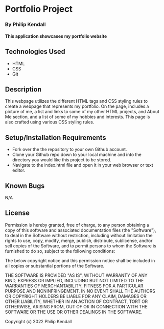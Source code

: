 # Portfolio Project

### By Philip Kendall

#### This application showcases my portfolio website
## Technologies Used

* HTML
* CSS
* Git

## Description

This webpage utilizes the different HTML tags and CSS styling rules to create a webpage that represents my portfolio. On the page, includes a picture of me, a list and links to some of my other HTML projects, and About Me section, and a list of some of my hobbies and interests. This page is also crafted using various CSS styling rules.

## Setup/Installation Requirements

* Fork over the the repository to your own Github account.
* Clone your Github repo down to your local machine and into the directory you would like this project to be stored.
* Navigate to the index.html file and open it in your web browser or text editor.

## Known Bugs

N/A

## License

Permission is hereby granted, free of charge, to any person obtaining
a copy of this software and associated documentation files (the
"Software"), to deal in the Software without restriction, including
without limitation the rights to use, copy, modify, merge, publish,
distribute, sublicense, and/or sell copies of the Software, and to
permit persons to whom the Software is furnished to do so, subject to
the following conditions:

The below copyright notice and this permission notice shall be
included in all copies or substantial portions of the Software.

THE SOFTWARE IS PROVIDED "AS IS", WITHOUT WARRANTY OF ANY KIND,
EXPRESS OR IMPLIED, INCLUDING BUT NOT LIMITED TO THE WARRANTIES OF
MERCHANTABILITY, FITNESS FOR A PARTICULAR PURPOSE AND
NONINFRINGEMENT. IN NO EVENT SHALL THE AUTHORS OR COPYRIGHT HOLDERS BE
LIABLE FOR ANY CLAIM, DAMAGES OR OTHER LIABILITY, WHETHER IN AN ACTION
OF CONTRACT, TORT OR OTHERWISE, ARISING FROM, OUT OF OR IN CONNECTION
WITH THE SOFTWARE OR THE USE OR OTHER DEALINGS IN THE SOFTWARE.

Copyright (c) 2022 Philip Kendall